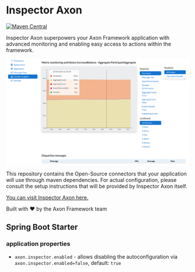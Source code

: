 # Inspector Axon

[![Maven Central](https://maven-badges.herokuapp.com/maven-central/io.axoniq.inspector/inspector-axon/badge.svg)](https://maven-badges.herokuapp.com/maven-central/io.axoniq.inspector/inspector-axon)

Inspector Axon superpowers your Axon Framework application with advanced monitoring and enabling easy access to actions
within the framework.

![Screenshot of the handler performance screen](.github/img/screenshot_handler_performance.png)

This repository contains the Open-Source connectors that your application will use through maven dependencies.
For actual configuration, please consult the setup instructions that will be provided by Inspector Axon itself. 

[You can visit Inspector Axon here.](https://inspector.axoniq.io)

Built with ❤ by the Axon Framework team

## Spring Boot Starter

### application properties

* `axon.inspector.enabled` - allows disabling the autoconfiguration via `axon.inspector.enabled=false`, default: `true`
